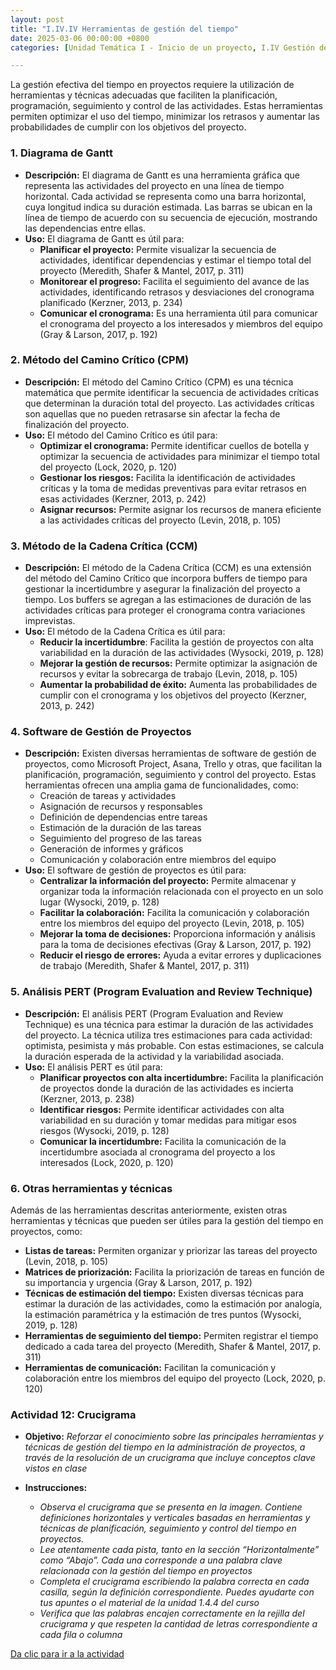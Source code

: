 ```yaml
---
layout: post
title: "I.IV.IV Herramientas de gestión del tiempo"
date: 2025-03-06 00:00:00 +0800
categories: [Unidad Temática I - Inicio de un proyecto, I.IV Gestión del tiempo]

---
```


La gestión efectiva del tiempo en proyectos requiere la utilización de herramientas y 
técnicas adecuadas que faciliten la planificación, programación, seguimiento y control 
de las actividades. Estas herramientas permiten optimizar el uso del tiempo, 
minimizar los retrasos y aumentar las probabilidades de cumplir con los objetivos del 
proyecto. 

### 1. Diagrama de Gantt
- **Descripción:** El diagrama de Gantt es una herramienta gráfica que representa 
las actividades del proyecto en una línea de tiempo horizontal. Cada actividad 
se representa como una barra horizontal, cuya longitud indica su duración 
estimada. Las barras se ubican en la línea de tiempo de acuerdo con su 
secuencia de ejecución, mostrando las dependencias entre ellas. 
- **Uso:** El diagrama de Gantt es útil para: 
  - **Planificar el proyecto:** Permite visualizar la secuencia de actividades, identificar dependencias y estimar el tiempo total del proyecto (Meredith, Shafer & Mantel, 2017, p. 311)
  - **Monitorear el progreso:** Facilita el seguimiento del avance de las actividades, identificando retrasos y desviaciones del cronograma planificado (Kerzner, 2013, p. 234)
  - **Comunicar el cronograma:** Es una herramienta útil para comunicar el cronograma del proyecto a los interesados y miembros del equipo (Gray & Larson, 2017, p. 192)

### 2. Método del Camino Crítico (CPM)
- **Descripción:** El método del Camino Crítico (CPM) es una técnica matemática 
que permite identificar la secuencia de actividades críticas que determinan la 
duración total del proyecto. Las actividades críticas son aquellas que no pueden 
retrasarse sin afectar la fecha de finalización del proyecto. 
-  **Uso:** El método del Camino Crítico es útil para: 
   - **Optimizar el cronograma:** Permite identificar cuellos de botella y optimizar la secuencia de actividades para minimizar el tiempo total del proyecto (Lock, 2020, p. 120)
   - **Gestionar los riesgos:** Facilita la identificación de actividades críticas y la toma de medidas preventivas para evitar retrasos en esas actividades (Kerzner, 2013, p. 242)
   - **Asignar recursos:** Permite asignar los recursos de manera eficiente a las actividades críticas del proyecto (Levin, 2018, p. 105)

### 3. Método de la Cadena Crítica (CCM)
- **Descripción:** El método de la Cadena Crítica (CCM) es una extensión del 
método del Camino Crítico que incorpora buffers de tiempo para gestionar la 
incertidumbre y asegurar la finalización del proyecto a tiempo. Los buffers se 
agregan a las estimaciones de duración de las actividades críticas para proteger 
el cronograma contra variaciones imprevistas. 
- **Uso:** El método de la Cadena Crítica es útil para: 
  - **Reducir la incertidumbre**: Facilita la gestión de proyectos con alta variabilidad en la duración de las actividades (Wysocki, 2019, p. 128)
  - **Mejorar la gestión de recursos:** Permite optimizar la asignación de recursos y evitar la sobrecarga de trabajo (Levin, 2018, p. 105)
  - **Aumentar la probabilidad de éxito:** Aumenta las probabilidades de cumplir con el cronograma y los objetivos del proyecto (Kerzner, 2013, p. 242) 

### 4. Software de Gestión de Proyectos
- **Descripción:** Existen diversas herramientas de software de gestión de 
proyectos, como Microsoft Project, Asana, Trello y otras, que facilitan la 
planificación, programación, seguimiento y control del proyecto. Estas 
herramientas ofrecen una amplia gama de funcionalidades, como: 
  - Creación de tareas y actividades 
  - Asignación de recursos y responsables 
  - Definición de dependencias entre tareas 
  - Estimación de la duración de las tareas 
  - Seguimiento del progreso de las tareas 
  - Generación de informes y gráficos 
  - Comunicación y colaboración entre miembros del equipo 
- **Uso:** El software de gestión de proyectos es útil para: 
  - **Centralizar la información del proyecto:** Permite almacenar y organizar toda la información relacionada con el proyecto en un solo lugar (Wysocki, 2019, p. 128)
  - **Facilitar la colaboración:** Facilita la comunicación y colaboración entre los miembros del equipo del proyecto (Levin, 2018, p. 105)
  - **Mejorar la toma de decisiones:** Proporciona información y análisis para la toma de decisiones efectivas (Gray & Larson, 2017, p. 192)
  - **Reducir el riesgo de errores:** Ayuda a evitar errores y duplicaciones de trabajo (Meredith, Shafer & Mantel, 2017, p. 311)

### 5. Análisis PERT (Program Evaluation and Review Technique)
- **Descripción:** El análisis PERT (Program Evaluation and Review Technique) es 
una técnica para estimar la duración de las actividades del proyecto. La técnica 
utiliza tres estimaciones para cada actividad: optimista, pesimista y más 
probable. Con estas estimaciones, se calcula la duración esperada de la 
actividad y la variabilidad asociada. 
- **Uso:** El análisis PERT es útil para: 
  - **Planificar proyectos con alta incertidumbre:** Facilita la planificación de proyectos donde la duración de las actividades es incierta (Kerzner, 2013, p. 238)
  - **Identificar riesgos:** Permite identificar actividades con alta variabilidad en su duración y tomar medidas para mitigar esos riesgos (Wysocki, 2019, p. 128)
  - **Comunicar la incertidumbre:** Facilita la comunicación de la incertidumbre asociada al cronograma del proyecto a los interesados (Lock, 2020, p. 120)

### 6. Otras herramientas y técnicas
Además de las herramientas descritas anteriormente, existen otras herramientas y 
técnicas que pueden ser útiles para la gestión del tiempo en proyectos, como: 
- **Listas de tareas:** Permiten organizar y priorizar las tareas del proyecto (Levin, 2018, p. 105)
- **Matrices de priorización:** Facilita la priorización de tareas en función de su importancia y urgencia (Gray & Larson, 2017, p. 192)
- **Técnicas de estimación del tiempo:** Existen diversas técnicas para estimar la duración de las actividades, como la estimación por analogía, la estimación paramétrica y la estimación de tres puntos (Wysocki, 2019, p. 128)
- **Herramientas de seguimiento del tiempo:** Permiten registrar el tiempo dedicado a cada tarea del proyecto (Meredith, Shafer & Mantel, 2017, p. 311)
- **Herramientas de comunicación:** Facilitan la comunicación y colaboración entre los miembros del equipo del proyecto (Lock, 2020, p. 120)

### Actividad 12: Crucigrama
- **Objetivo:** _Reforzar el conocimiento sobre las principales herramientas y técnicas de gestión del tiempo en la administración de proyectos, a través de la resolución de un crucigrama que incluye conceptos clave vistos en clase_
  
- **Instrucciones:** 
  - _Observa el crucigrama que se presenta en la imagen. Contiene definiciones horizontales y verticales basadas en herramientas y técnicas de planificación, seguimiento y control del tiempo en proyectos._
  - _Lee atentamente cada pista, tanto en la sección “Horizontalmente” como “Abajo”. Cada una corresponde a una palabra clave relacionada con la gestión del tiempo en proyectos_
  - _Completa el crucigrama escribiendo la palabra correcta en cada casilla, según la definición correspondiente. Puedes ayudarte con tus apuntes o el material de la unidad 1.4.4 del curso_
  - _Verifica que las palabras encajen correctamente en la rejilla del crucigrama y que respeten la cantidad de letras correspondiente a cada fila o columna_

[Da clic para ir a la actividad](https://puzzel.org/es/crossword/play?p=-OQWuLKuL3Ij_Ig_binm)
